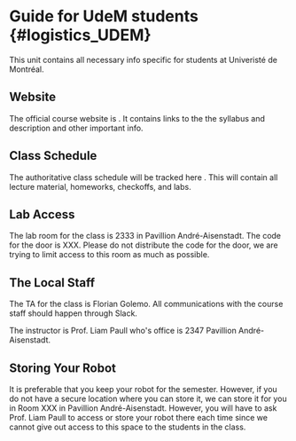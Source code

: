 # Guide for UdeM students {#logistics_UDEM}

This unit contains all necessary info specific for students at Univeristé de Montréal.

## Website

The official course website is [](http://duckietown.org/classes/2017/17-Montreal/).
It contains links to the the syllabus and description and other important info. 

## Class Schedule

The authoritative class schedule will be tracked here [](#schedule_UDEM).
This will contain all lecture material, homeworks, checkoffs, and labs.

## Lab Access

The lab room for the class is 2333 in Pavillion André-Aisenstadt.
The code for the door is XXX. Please do not distribute the code for the door, we are trying to limit access to this room as much as possible. 

## The Local Staff

The TA for the class is Florian Golemo. All communications with the course staff should happen through Slack.

The instructor is Prof. Liam Paull who's office is 2347 Pavillion André-Aisenstadt.

## Storing Your Robot

It is preferable that you keep your robot for the semester. However, if you do not have a secure location where you can store it, we can store it for you in Room XXX in Pavillion André-Aisenstadt. However, you will have to ask Prof. Liam Paull to access or store your robot there each time since we cannot give out access to this space to the students in the class.


